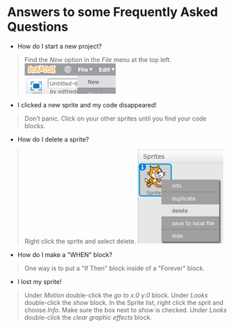 # Answers to some Frequently Asked Questions
- How do I start a new project?
> Find the *New* option in the *File* menu at the top left. ![NewProject](img/fileNew.png)
- I clicked a new sprite and my code disappeared!
> Don't panic. Click on your other sprites until you find your code blocks. 
- How do I delete a sprite?
> Right click the sprite and select delete. ![Delete a sprite](img/deleteASprite.png)
- How do I make a "WHEN" block?
> One way is to put a "If Then" block inside of a "Forever" block.
- I lost my sprite!
> Under *Motion* double-click the *go to x:0 y:0* block.
> Under *Looks* double-click the *show* block.
> In the Sprite list, right click the sprit and choose *Info*. Make sure the box next to *show* is checked.
> Under *Looks* double-click the *clear graphic effects* block.


